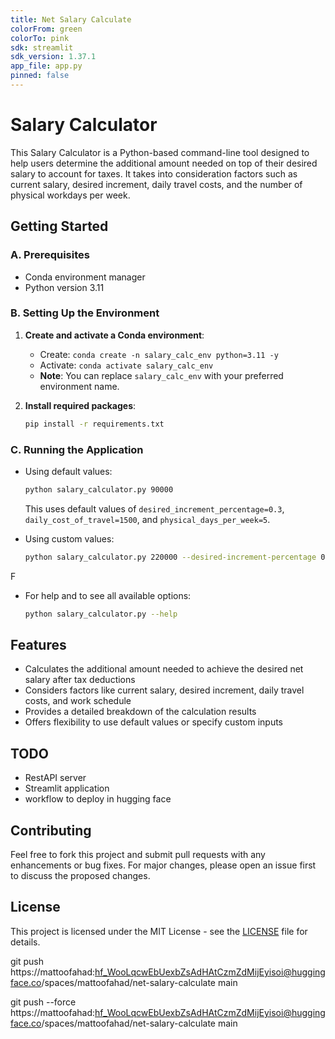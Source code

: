 ```yaml
---
title: Net Salary Calculate
colorFrom: green
colorTo: pink
sdk: streamlit
sdk_version: 1.37.1
app_file: app.py
pinned: false
---
```



# Salary Calculator

This Salary Calculator is a Python-based command-line tool designed to help users determine the additional amount needed on top of their desired salary to account for taxes. It takes into consideration factors such as current salary, desired increment, daily travel costs, and the number of physical workdays per week.

## Getting Started

### A. Prerequisites

- Conda environment manager
- Python version 3.11

### B. Setting Up the Environment

1. **Create and activate a Conda environment**:
   - Create: `conda create -n salary_calc_env python=3.11 -y`
   - Activate: `conda activate salary_calc_env`
   - **Note**: You can replace `salary_calc_env` with your preferred environment name.

2. **Install required packages**: 
   ```bash
   pip install -r requirements.txt
   ```

### C. Running the Application

- Using default values:
  ```bash
  python salary_calculator.py 90000
  ```
  This uses default values of `desired_increment_percentage=0.3`, `daily_cost_of_travel=1500`, and `physical_days_per_week=5`.

- Using custom values:
  ```bash
  python salary_calculator.py 220000 --desired-increment-percentage 0.10 --daily-cost-of-travel 2000 --physical-days-per-week 3
  ```
F
- For help and to see all available options:
  ```bash
  python salary_calculator.py --help
  ```

## Features

- Calculates the additional amount needed to achieve the desired net salary after tax deductions
- Considers factors like current salary, desired increment, daily travel costs, and work schedule
- Provides a detailed breakdown of the calculation results
- Offers flexibility to use default values or specify custom inputs

## TODO
- RestAPI server
- Streamlit application
- workflow to deploy in hugging face

## Contributing

Feel free to fork this project and submit pull requests with any enhancements or bug fixes. For major changes, please open an issue first to discuss the proposed changes.

## License

This project is licensed under the MIT License - see the [LICENSE](LICENSE.md) file for details.


git push https://mattoofahad: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@huggingface.co/spaces/mattoofahad/net-salary-calculate main

git push --force https://mattoofahad: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@huggingface.co/spaces/mattoofahad/net-salary-calculate main